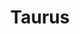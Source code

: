 ---
inv_num: 2011-129
add_credit:
url: 2011-129-taurus
title: Taurus
year: '2011'
display_year: '2011'
medium: Pencil on paper (produced with Mutoh XP-300 Series printer)
dims: 13 x 20 inches
pitch: "​Plotter-drawn 90s Ford Taurus, produced in an edition of 3. "
ps:
live_url:
youtube:
related_code:
subheading:
download:
commission:
layout: things-i-made
---